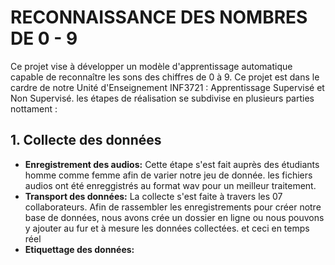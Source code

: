 # RECONNAISSANCE DES NOMBRES DE 0 - 9
Ce projet vise à développer un modèle d'apprentissage automatique capable de reconnaître les sons des chiffres de 0 à 9. Ce projet est dans le cardre de notre Unité d'Enseignement INF3721 : Apprentissage Supervisé et Non Supervisé.
les étapes de réalisation se subdivise en plusieurs parties nottament :
## 1. Collecte des données
- <b>Enregistrement des audios:</b> Cette étape s'est fait auprès des étudiants homme comme femme afin de varier notre jeu de donnée. les fichiers audios ont été enreggistrés au format wav pour un meilleur traitement.
- <b>Transport des données:</b> La collecte s'est faite à travers les 07 collaborateurs. Afin de rassembler les enregistrements pour créer notre base de données, nous avons crée un dossier en ligne ou nous pouvons y ajouter au fur et à mesure les données collectées. et ceci en temps réel
- <b>Etiquettage des données:</b>
